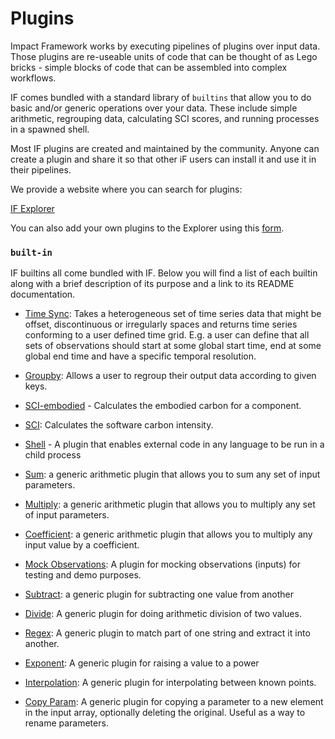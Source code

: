 # Plugins

Impact Framework works by executing pipelines of plugins over input data. Those plugins are re-useable units of code that can be thought of as Lego bricks - simple blocks of code that can be assembled into complex workflows. 

IF comes bundled with a standard library of `builtins` that allow you to do basic and/or generic operations over your data. These include simple arithmetic, regrouping data, calculating SCI scores, and running processes in a spawned shell.

Most IF plugins are created and maintained by the community. Anyone can create a plugin and share it so that other iF users can install it and use it in their pipelines.

We provide a website where you can search for plugins:

[IF Explorer](https://explorer.if.greensoftware.foundation)

You can also add your own plugins to the Explorer using this [form](https://wiki.greensoftware.foundation/how-to-add-plugins).


### `built-in`

IF builtins all come bundled with IF. Below you will find a list of each builtin along with a brief description of its purpose and a link to its README documentation.

* [Time Sync](https://github.com/Green-Software-Foundation/if/tree/main/src/builtins#readme): Takes a heterogeneous set of time series data that might be offset, discontinuous or irregularly spaces and returns time series conforming to a user defined time grid. E.g. a user can define that all sets of observations should start at some global start time, end at some global end time and have a specific temporal resolution. 

* [Groupby](https://github.com/Green-Software-Foundation/if/tree/main/src/builtins#readme): Allows a user to regroup their output data according to given keys.

* [SCI-embodied](https://github.com/Green-Software-Foundation/if/tree/main/src/builtins/sci-embodied) - Calculates the embodied carbon for a component.

* [SCI](https://github.com/Green-Software-Foundation/if/tree/main/src/builtins/sci): Calculates the software carbon intensity.
  
* [Shell](https://github.com/Green-Software-Foundation/if/tree/main/src/builtins/shell) - A plugin that enables external code in any language to be run in a child process

* [Sum](https://github.com/Green-Software-Foundation/if/tree/main/src/builtins/sum): a generic arithmetic plugin that allows you to sum any set of input parameters.
  
* [Multiply](https://github.com/Green-Software-Foundation/if/tree/main/src/builtins/multiply): a generic arithmetic plugin that allows you to multiply any set of input parameters.
  
* [Coefficient](https://github.com/Green-Software-Foundation/if/tree/main/src/builtins/coefficient): a generic arithmetic plugin that allows you to multiply any input value by a coefficient.

* [Mock Observations](https://github.com/Green-Software-Foundation/if/tree/main/src/builtins/mock-observations): A plugin for mocking observations (inputs) for testing and demo purposes.
  
* [Subtract](https://github.com/Green-Software-Foundation/if/tree/main/src/builtins/subtract): a generic plugin for subtracting one value from another

* [Divide](https://github.com/Green-Software-Foundation/if/tree/main/src/builtins/divide): A generic plugin for doing arithmetic division of two values.
  
* [Regex](https://github.com/Green-Software-Foundation/if/tree/main/src/builtins/regex): A generic plugin to match part of one string and extract it into another.

* [Exponent](https://github.com/Green-Software-Foundation/if/tree/main/src/builtins/exponent): A generic plugin for raising a value to a power

* [Interpolation](https://github.com/Green-Software-Foundation/if/tree/main/src/builtins/interpolation): A generic plugin for interpolating between known points.

* [Copy Param](https://github.com/Green-Software-Foundation/if/tree/main/src/builtins/copy-param): A generic plugin for copying a parameter to a new element in the input array, optionally deleting the original. Useful as a way to rename parameters.
